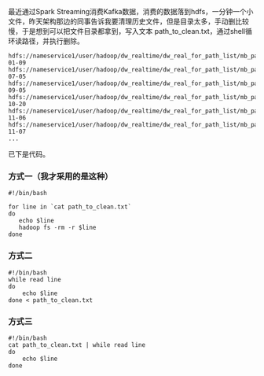 最近通过Spark Streaming消费Kafka数据，消费的数据落到hdfs，一分钟一个小文件，昨天架构那边的同事告诉我要清理历史文件，但是目录太多，手动删比较慢，于是想到可以把文件目录都拿到，写入文本 path_to_clean.txt，通过shell循环读路径，并执行删除。
```
hdfs://nameservice1/user/hadoop/dw_realtime/dw_real_for_path_list/mb_pageinfo_hash2/date=2016-01-09
hdfs://nameservice1/user/hadoop/dw_realtime/dw_real_for_path_list/mb_pageinfo_hash2/date=2016-07-05
hdfs://nameservice1/user/hadoop/dw_realtime/dw_real_for_path_list/mb_pageinfo_hash2/date=2016-09-05
hdfs://nameservice1/user/hadoop/dw_realtime/dw_real_for_path_list/mb_pageinfo_hash2/date=2016-10-20
hdfs://nameservice1/user/hadoop/dw_realtime/dw_real_for_path_list/mb_pageinfo_hash2/date=2016-11-06
hdfs://nameservice1/user/hadoop/dw_realtime/dw_real_for_path_list/mb_pageinfo_hash2/date=2016-11-07
...
```
已下是代码。

### 方式一（我才采用的是这种）
```
#!/bin/bash

for line in `cat path_to_clean.txt`
do
   echo $line
   hadoop fs -rm -r $line
done
```

### 方式二
```
#!/bin/bash
while read line
do
    echo $line
done < path_to_clean.txt
```

### 方式三
```
#!/bin/bash
cat path_to_clean.txt | while read line
do
    echo $line
done
```